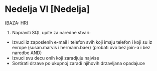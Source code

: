 # Nedelja VI [Nedelja]

(BAZA: HR)

1. Napraviti SQL upite za naredne stvari:
  - Izvuci iz zaposlenih e-mail i telefon svih koji imaju telefon i koji su iz evrope (susan.marvis i hermann.baer) (probati ovo bez join-a i bez naredbe AND)
  - Izvuci svu decu onih koji zaradjuju najvise
  - Sortirati drzave po ukupnoj zaradi njihovih drzavljana opadajuce
